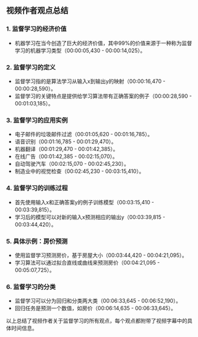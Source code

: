 ## 视频作者观点总结

### 1. 监督学习的经济价值
- 机器学习在当今创造了巨大的经济价值，其中99%的价值来源于一种称为监督学习的机器学习类型（00:00:05,430 - 00:00:14,025）。

### 2. 监督学习的定义
- 监督学习指的是算法学习从输入x到输出y的映射（00:00:16,470 - 00:00:28,590）。
- 监督学习的关键特点是提供给学习算法带有正确答案的例子（00:00:28,590 - 00:01:03,185）。

### 3. 监督学习的应用实例
- 电子邮件的垃圾邮件过滤（00:01:05,620 - 00:01:16,785）。
- 语音识别（00:01:16,785 - 00:01:29,470）。
- 机器翻译（00:01:29,470 - 00:01:42,385）。
- 在线广告（00:01:42,385 - 00:02:15,070）。
- 自动驾驶汽车（00:02:15,070 - 00:02:45,230）。
- 制造业中的视觉检查（00:02:45,230 - 00:03:15,410）。

### 4. 监督学习的训练过程
- 首先使用输入x和正确答案y的例子训练模型（00:03:15,410 - 00:03:39,815）。
- 学习后的模型可以对新的输入x预测相应的输出y（00:03:39,815 - 00:03:44,420）。

### 5. 具体示例：房价预测
- 使用监督学习预测房价，基于房屋大小（00:03:44,420 - 00:04:21,095）。
- 学习算法可以通过拟合直线或曲线来预测房价（00:04:21,095 - 00:05:07,725）。

### 6. 监督学习的分类
- 监督学习可以分为回归和分类两大类（00:06:33,645 - 00:06:52,190）。
- 回归任务是预测一个数值，如房价（00:06:14,635 - 00:06:33,645）。

以上总结了视频作者关于监督学习的所有观点，每个观点都附带了视频字幕中的具体时间信息。